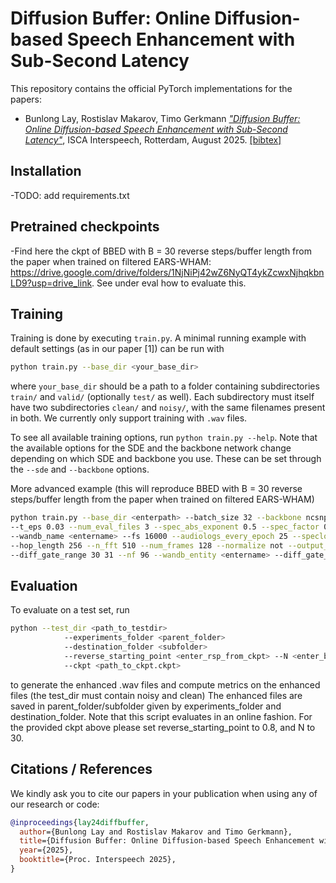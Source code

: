 # Diffusion Buffer: Online Diffusion-based Speech Enhancement with Sub-Second Latency

This repository contains the official PyTorch implementations for the papers:

- Bunlong Lay, Rostislav Makarov, Timo Gerkmann [*"Diffusion Buffer: Online Diffusion-based Speech Enhancement with Sub-Second Latency"*](https://arxiv.org/abs/2506.02908), ISCA Interspeech, Rotterdam, August 2025. [[bibtex]](#citations--references)


## Installation

-TODO: add requirements.txt


## Pretrained checkpoints

-Find here the ckpt of BBED with B = 30 reverse steps/buffer length from the paper when trained on filtered EARS-WHAM: https://drive.google.com/drive/folders/1NjNiPj42wZ6NyQT4ykZcwxNjhqkbnLD9?usp=drive_link. See under eval how to evaluate this.
      


## Training

Training is done by executing `train.py`. A minimal running example with default settings (as in our paper [1]) can be run with

```bash
python train.py --base_dir <your_base_dir>
```

where `your_base_dir` should be a path to a folder containing subdirectories `train/` and `valid/` (optionally `test/` as well). Each subdirectory must itself have two subdirectories `clean/` and `noisy/`, with the same filenames present in both. We currently only support training with `.wav` files.

To see all available training options, run `python train.py --help`. Note that the available options for the SDE and the backbone network change depending on which SDE and backbone you use. These can be set through the `--sde` and `--backbone` options.



More advanced example (this will reproduce BBED with B = 30 reverse steps/buffer length from the paper when trained on filtered EARS-WHAM)

```bash
python train.py --base_dir <enterpath> --batch_size 32 --backbone ncsnpp --sde bbed --format ears_wham
--t_eps 0.03 --num_eval_files 3 --spec_abs_exponent 0.5 --spec_factor 0.15 --loss_abs_exponent 1 --loss_type mse --theta 0.08 --k 2.6 --timestep_type_inf default 
--wandb_name <entername> --fs 16000 --audiologs_every_epoch 25 --speclogs_every_epoch 25 --save_every_n_epochs 0 --wandb_project_name <entername> --ch_mult 1 2 2 2
--hop_length 256 --n_fft 510 --num_frames 128 --normalize not --output_scale time --num_res_blocks 1 --format noise
--diff_gate_range 30 31 --nf 96 --wandb_entity <entername> --diff_gate_length_inference 30 --T_sampling 0.8
```

## Evaluation

To evaluate on a test set, run
```bash
python --test_dir <path_to_testdir>
            --experiments_folder <parent_folder>
            --destination_folder <subfolder>
            --reverse_starting_point <enter_rsp_from_ckpt> --N <enter_bufferlength_from_ckpt>
            --ckpt <path_to_ckpt.ckpt>
```

to generate the enhanced .wav files and compute metrics on the enhanced files (the test_dir must contain noisy and clean) The enhanced files are saved in parent_folder/subfolder given by experiments_folder and destination_folder. Note that this script evaluates in an online fashion. For the provided ckpt above please set reverse_starting_point to 0.8, and N to 30.





## Citations / References

We kindly ask you to cite our papers in your publication when using any of our research or code:
```bib
@inproceedings{lay24diffbuffer,
  author={Bunlong Lay and Rostislav Makarov and Timo Gerkmann},
  title={Diffusion Buffer: Online Diffusion-based Speech Enhancement with Sub-Second Latency},
  year={2025},
  booktitle={Proc. Interspeech 2025},
}
```


